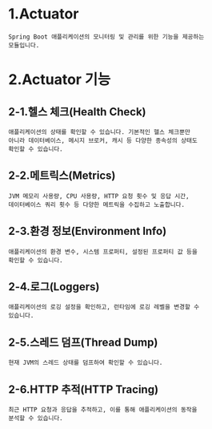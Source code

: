 # 1.Actuator
    Spring Boot 애플리케이션의 모니터링 및 관리를 위한 기능을 제공하는 
    모듈입니다.

# 2.Actuator 기능
## 2-1.헬스 체크(Health Check)
    애플리케이션의 상태를 확인할 수 있습니다. 기본적인 헬스 체크뿐만 
    아니라 데이터베이스, 메시지 브로커, 캐시 등 다양한 종속성의 상태도 
    확인할 수 있습니다.

## 2-2.메트릭스(Metrics)
    JVM 메모리 사용량, CPU 사용량, HTTP 요청 횟수 및 응답 시간, 
    데이터베이스 쿼리 횟수 등 다양한 메트릭을 수집하고 노출합니다.

## 2-3.환경 정보(Environment Info)
    애플리케이션의 환경 변수, 시스템 프로퍼티, 설정된 프로퍼티 값 등을
    확인할 수 있습니다.

## 2-4.로그(Loggers)
    애플리케이션의 로깅 설정을 확인하고, 런타임에 로깅 레벨을 변경할 수
    있습니다.

## 2-5.스레드 덤프(Thread Dump)
    현재 JVM의 스레드 상태를 덤프하여 확인할 수 있습니다.

## 2-6.HTTP 추적(HTTP Tracing)
    최근 HTTP 요청과 응답을 추적하고, 이를 통해 애플리케이션의 동작을 
    분석할 수 있습니다.